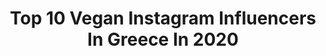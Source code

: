 ---
title: Top 10 Vegan Instagram Influencers In Greece In 2020
description: >-
  Find top vegan Instagram influencers in Greece in 2020. Most popular hashtags: #vegan #greece #giveaway #happynewyear.
platform: Instagram
profiles:
  - username: "samantha__elizabeth_"
    fullname: >-
      Samantha Elizabeth
    location: "Greece"
    followers: 19802
    engagement: 480
    commentsToLikes: 0.034495
    id: ck6u7yci7odz40j717n7m5k2n
    verified: false
    hashtags: "#a1sinceday1, #thankful, #coronavirus, #beachlife"
  - username: "memevictim2000x"
    fullname: >-
      Sauced
    location: "Greece"
    followers: 2156
    engagement: 1999
    commentsToLikes: 0.040222
    id: ck1354cwgzn6y0i19zghp7ny9
    verified: false
    hashtags: "#wcw, #gbf"
  - username: "athinao1konomakou"
    fullname: >-
      Athina
    location: "Greece"
    followers: 980605
    engagement: 1322
    commentsToLikes: 0.628023
    id: ck0w5xulp5yue0i193pbgx1qk
    verified: true
    hashtags: "#stylishoutfit, #anthelios, #lifegoeson, #tiktok"
  - username: "maria_louiza_real"
    fullname: >-
      Maria Louiza Vourou
    location: "Greece"
    followers: 64125
    engagement: 277
    commentsToLikes: 0.100118
    id: ck55n9iwk5quk0i11bdztjjlt
    verified: false
    hashtags: "#haircolor, #fitness, #gifts, #detoxsmoothie"
  - username: "deniz_dimaki"
    fullname: >-
      𝔻𝕖𝕟𝕚𝕫 𝔻𝕚𝕞𝕒𝕜𝕚 🇬🇷𝕆𝕃𝕐
    location: "Greece"
    followers: 19363
    engagement: 801
    commentsToLikes: 0.039701
    id: ck8svsnyycjpt0j78e195it61
    verified: false
    hashtags: "#healthyeating, #veganlife, #love, #pomegranate"
  - username: "nonoram"
    fullname: >-
      Εleonora Meleti
    location: "Greece"
    followers: 449475
    engagement: 488
    commentsToLikes: 0.018957
    id: ck0vvx5vor60h0i198cbs2fu8
    verified: false
    hashtags: "#lovu, #naturalfood, #mood, #mycooking"
  - username: "marasamartzi"
    fullname: >-
      MARA SAMARTZI
    location: "Greece"
    followers: 128688
    engagement: 902
    commentsToLikes: 0.006295
    id: ck8t0am4iretb0j78jlgv0qub
    verified: false
    hashtags: "#iamawolter, #woltnorth, #byredo, #ringlight"
  - username: "annapavlidouofficial"
    fullname: >-
      🥥 Άννα Παυλίδου 🥥
    location: "Greece"
    followers: 26569
    engagement: 584
    commentsToLikes: 0.190793
    id: ck9wp6ea580980j782xyeipuu
    verified: false
    hashtags: "#spring2020, #rosethedog, #awareness, #inagjonaillab"
  - username: "nikolas_smaragdis"
    fullname: >-
      NIKOLAS SMARAGDIS
    location: "Greece"
    followers: 10095
    engagement: 862
    commentsToLikes: 0.016327
    id: ck139qs23mof80i19hdojmyln
    verified: false
    hashtags: "#style, #questions, #september, #rathausplatz"
  - username: "barkas_christos"
    fullname: >-
      Christos Barkas
    location: "Greece"
    followers: 59485
    engagement: 709
    commentsToLikes: 0.037015
    id: ck5btda0rfr890i11lnpoqjbr
    verified: true
    hashtags: "#painting, #wrap, #ioannina, #fishing"
---